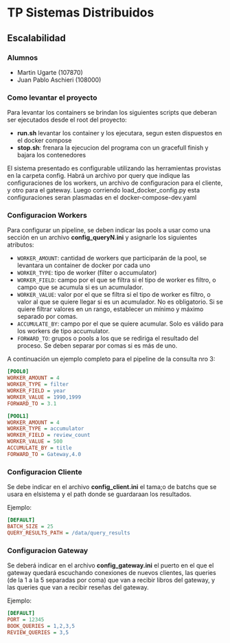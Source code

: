 # TP Sistemas Distribuidos
## Escalabilidad

### Alumnos
- Martin Ugarte (107870)  
- Juan Pablo Aschieri (108000)  

### Como levantar el proyecto
Para levantar los containers se brindan los siguientes scripts que deberan ser ejecutados desde el root del proyecto:
- **run.sh** levantar los container y los ejecutara, segun esten dispuestos en el docker compose
- **stop.sh**: frenara la ejecucion del programa con un gracefull finish y bajara los contenedores
 

El sistema presentado es configurable utilizando las herramientas provistas en la carpeta config. Habrá un archivo por query que indique las configuraciones de los workers, un archivo de configuracion para el cliente, y otro para el gateway. Luego corriendo load_docker_config.py esta configuraciones seran plasmadas en el docker-compose-dev.yaml

### Configuracion Workers
Para configurar un pipeline, se deben indicar las pools a usar como una sección en un archivo **config_queryN.ini** y asignarle los siguientes atributos:
- `WORKER_AMOUNT`: cantidad de workers que participarán de la pool, se levantara un container de docker por cada uno
- `WORKER_TYPE`: tipo de worker (filter o accumulator)
- `WORKER_FIELD`: campo por el que se filtra si el tipo de worker es filtro, o campo que se acumula si es un acumulador.
- `WORKER_VALUE`: valor por el que se filtra si el tipo de worker es filtro, o valor al que se quiere llegar si es un acumulador. No es obligatorio. Si se quiere filtrar valores en un rango, establecer un mínimo y máximo separado por comas.
- `ACCUMULATE_BY`: campo por el que se quiere acumular. Solo es válido para los workers de tipo accumulator.
- `FORWARD_TO`: grupos o pools a los que se rediriga el resultado del proceso. Se deben separar por comas si es más de uno.

A continuación un ejemplo completo para el pipeline de la consulta nro 3:

```ini
[POOL0]
WORKER_AMOUNT = 4
WORKER_TYPE = filter
WORKER_FIELD = year
WORKER_VALUE = 1990,1999
FORWARD_TO = 3.1

[POOL1]
WORKER_AMOUNT = 4
WORKER_TYPE = accumulator
WORKER_FIELD = review_count
WORKER_VALUE = 500
ACCUMULATE_BY = title
FORWARD_TO = Gateway,4.0
```

### Configuracion Cliente

Se debe indicar en el archivo **config_client.ini** el tama;o de batchs que se usara en elsistema y el path donde se guardaraan los resultados.

Ejemplo:
```ini
[DEFAULT]
BATCH_SIZE = 25
QUERY_RESULTS_PATH = /data/query_results
```
### Configuracion Gateway

Se deberá indicar en el archivo **config_gateway.ini** el puerto en el que el gateway quedará escuchando conexiones de nuevos clientes, las queries (de la 1 a la 5 separadas por coma) que van a recibir libros del gateway, y las queries que van a recibir reseñas del gateway.

Ejemplo:
```ini
[DEFAULT]
PORT = 12345
BOOK_QUERIES = 1,2,3,5
REVIEW_QUERIES = 3,5
```